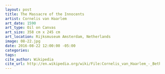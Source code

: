 ```yaml
---
layout: post
title: The Massacre of the Innocents
artist: Cornelis van Haarlem
art_date: 1590
art_type: Oil on Canvas
art_size: 358 cm x 245 cm
art_location: Rijksmuseum Amsterdam, Netherlands
image: 08-22.jpg
date: 2016-08-22 12:00:00 -05:00
categories:
tags:
cite_author: Wikipedia
cite_url: http://en.wikipedia.org/wiki/File:Cornelis_van_Haarlem_-_Bethlehemse_kindermoord.jpg
---
```

